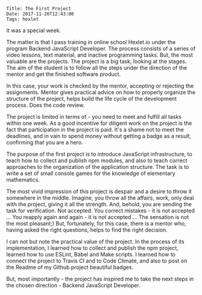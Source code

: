     Title: The First Project
    Date: 2017-11-26T12:43:00
    Tags: hexlet

It was a special week.

The matter is that I pass training in online school Hexlet.io under the program Backend JavaScript Developer. The process consists of a series of video lessons, text material, and inactive programming tasks. But, the most valuable are the projects. The project is a big task, looking at the stages. The aim of the student is to follow all the steps under the direction of the mentor and get the finished software product.

In this case, your work is checked by the mentor, accepting or rejecting the assignments. Mentor gives practical advice on how to properly organize the structure of the project, helps build the life cycle of the development process. Does the code review.

The project is limited in terms of - you need to meet and fulfill all tasks within one week. As a good incentive for diligent work on the project is the fact that participation in the project is paid. It's a shame not to meet the deadlines, and in vain to spend money without getting a badge as a result, confirming that you are a hero.

The purpose of the first project is to introduce JavaScript infrastructure, to teach how to collect and publish npm modules, and also to teach correct approaches to the organization of the application structure. The task is to write a set of small console games for the knowledge of elementary mathematics.

The most vivid impression of this project is despair and a desire to throw it somewhere in the middle. Imagine, you throw all the affairs, work, only deal with the project, giving it all the strength. And, behold, you are sending the task for verification. Not accepted. You correct mistakes - it is not accepted ... You reapply again and again - it is not accepted ... The sensation is not the most pleasant;) But, fortunately, for this case, there is a mentor who, having asked the right questions, helps to find the right decision.


I can not but note the practical value of the project. In the process of its implementation, I learned how to collect and publish the npm project, learned how to use ESLint, Babel and Make scripts. I learned how to connect the project to Travis CI and to Code Climate, and also to post on the Readme of my Github project beautiful badges.

But, most importantly - the project has inspired me to take the next steps in the chosen direction - Backend JavaScript Developer.